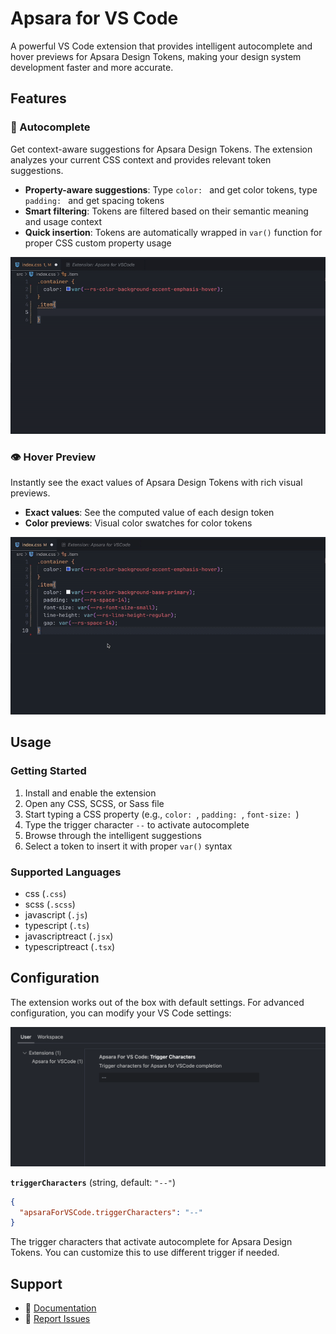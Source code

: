 # Apsara for VS Code

A powerful VS Code extension that provides intelligent autocomplete and hover previews for Apsara Design Tokens, making your design system development faster and more accurate.

## Features

### 🚀 Autocomplete

Get context-aware suggestions for Apsara Design Tokens. The extension analyzes your current CSS context and provides relevant token suggestions.

- **Property-aware suggestions**: Type `color: ` and get color tokens, type `padding: ` and get spacing tokens
- **Smart filtering**: Tokens are filtered based on their semantic meaning and usage context
- **Quick insertion**: Tokens are automatically wrapped in `var()` function for proper CSS custom property usage

![Demo of autocomplete](./assets/autocomplete.gif)

### 👁️ Hover Preview

Instantly see the exact values of Apsara Design Tokens with rich visual previews.

- **Exact values**: See the computed value of each design token
- **Color previews**: Visual color swatches for color tokens

![Demo of hover preview](./assets/hover.gif)


## Usage

### Getting Started

1. Install and enable the extension
2. Open any CSS, SCSS, or Sass file
3. Start typing a CSS property (e.g., `color: `, `padding: `, `font-size: `)
4. Type the trigger character `--` to activate autocomplete
5. Browse through the intelligent suggestions
6. Select a token to insert it with proper `var()` syntax

### Supported Languages

- css (`.css`)
- scss (`.scss`)
- javascript (`.js`)
- typescript (`.ts`)
- javascriptreact (`.jsx`)
- typescriptreact (`.tsx`)

## Configuration

The extension works out of the box with default settings. For advanced configuration, you can modify your VS Code settings:

![Demo of settings](./assets/settings.png)
  
**`triggerCharacters`** (string, default: `"--"`)  
```json
{
  "apsaraForVSCode.triggerCharacters": "--"
}
```

The trigger characters that activate autocomplete for Apsara Design Tokens. You can customize this to use different trigger if needed.

## Support

- 📖 [Documentation](https://apsara.raystack.org)
- 🐛 [Report Issues](https://github.com/raystack/apsara/issues)
